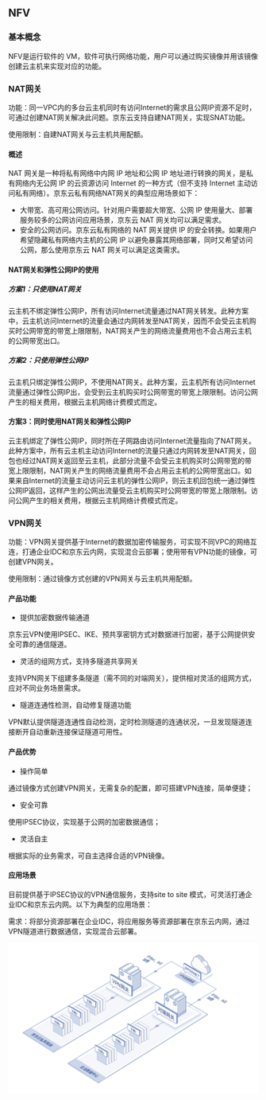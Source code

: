 ## **NFV**

### 基本概念

NFV是运行软件的 VM，软件可执行网络功能，用户可以通过购买镜像并用该镜像创建云主机来实现对应的功能。



### **NAT网关**

功能：同一VPC内的多台云主机同时有访问Internet的需求且公网IP资源不足时，可通过创建NAT网关解决此问题。京东云支持自建NAT网关，实现SNAT功能。

使用限制：自建NAT网关与云主机共用配额。



#### **概述**

NAT 网关是一种将私有网络中内网 IP 地址和公网 IP 地址进行转换的网关，是私有网络内无公网 IP 的云资源访问 Internet 的一种方式（但不支持 Internet 主动访问私有网络）。京东云私有网络NAT网关的典型应用场景如下：

- 大带宽、高可用公网访问。针对用户需要超大带宽、公网 IP 使用量大、部署服务较多的公网访问应用场景，京东云 NAT 网关均可以满足需求。
- 安全的公网访问。京东云私有网络的 NAT 网关提供 IP 的安全转换。如果用户希望隐藏私有网络内主机的公网 IP 以避免暴露其网络部署，同时又希望访问公网，那么使用京东云 NAT 网关可以满足这类需求。



#### **NAT网关和弹性公网IP的使用**

##### **方案1：只使用NAT网关**

云主机不绑定弹性公网IP，所有访问Internet流量通过NAT网关转发。此种方案中，云主机访问Internet的流量会通过内网转发至NAT网关，因而不会受云主机购买时公网带宽的带宽上限限制，NAT网关产生的网络流量费用也不会占用云主机的公网带宽出口。

##### **方案2：只使用弹性公网IP**

云主机只绑定弹性公网IP，不使用NAT网关。此种方案，云主机所有访问Internet流量通过弹性公网IP出，会受到云主机购买时公网带宽的带宽上限限制。访问公网产生的相关费用，根据云主机网络计费模式而定。

#### **方案3：同时使用NAT网关和弹性公网IP**

云主机绑定了弹性公网IP，同时所在子网路由访问Internet流量指向了NAT网关。此种方案中，所有云主机主动访问Internet的流量只通过内网转发至NAT网关，回包也经过NAT网关返回至云主机，此部分流量不会受云主机购买时公网带宽的带宽上限限制，NAT网关产生的网络流量费用不会占用云主机的公网带宽出口。如果来自Internet的流量主动访问云主机的弹性公网IP，则云主机回包统一通过弹性公网IP返回，这样产生的公网出流量受云主机购买时公网带宽的带宽上限限制。访问公网产生的相关费用，根据云主机网络计费模式而定。



### **VPN网关**

功能：VPN网关提供基于Internet的数据加密传输服务，可实现不同VPC的网络互连，打通企业IDC和京东云内网，实现混合云部署；使用带有VPN功能的镜像，可创建VPN网关。

使用限制：通过镜像方式创建的VPN网关与云主机共用配额。



#### 产品功能

- 提供加密数据传输通道

京东云VPN使用IPSEC、IKE、预共享密钥方式对数据进行加密，基于公网提供安全可靠的通信隧道。

- 灵活的组网方式，支持多隧道共享网关

支持VPN网关下组建多条隧道（需不同的对端网关），提供相对灵活的组网方式，应对不同业务场景需求。

- 隧道连通性检测，自动修复隧道功能

VPN默认提供隧道连通性自动检测，定时检测隧道的连通状况，一旦发现隧道连接断开自动重新连接保证隧道可用性。



#### **产品优势**

- 操作简单 

通过镜像方式创建VPN网关，无需复杂的配置，即可搭建VPN连接，简单便捷； 

- 安全可靠 

使用IPSEC协议，实现基于公网的加密数据通信； 

- 灵活自主 

根据实际的业务需求，可自主选择合适的VPN镜像。



#### 应用场景

目前提供基于IPSEC协议的VPN通信服务，支持site to site 模式，可灵活打通企业IDC和京东云内网。以下为典型的应用场景：

需求：将部分资源部署在企业IDC，将应用服务等资源部署在京东云内网，通过VPN隧道进行数据通信，实现混合云部署。

![](/image/Networking/Virtual-Private-Cloud/NFV.png)
